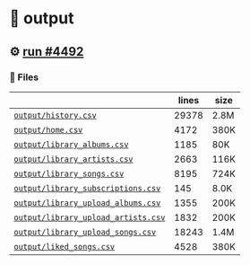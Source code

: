 # 📝  output 

## ⚙️ [run #4492](https://github.com/jwenerd/ytm-dl/actions/runs/15741048353)

### 📁 Files

|                                                                         |lines|size|
|-------------------------------------------------------------------------|-----|----|
|[`output/history.csv` ](output/history.csv)                              |29378|2.8M|
|[`output/home.csv` ](output/home.csv)                                    |4172 |380K|
|[`output/library_albums.csv` ](output/library_albums.csv)                |1185 |80K |
|[`output/library_artists.csv` ](output/library_artists.csv)              |2663 |116K|
|[`output/library_songs.csv` ](output/library_songs.csv)                  |8195 |724K|
|[`output/library_subscriptions.csv` ](output/library_subscriptions.csv)  |145  |8.0K|
|[`output/library_upload_albums.csv` ](output/library_upload_albums.csv)  |1355 |200K|
|[`output/library_upload_artists.csv` ](output/library_upload_artists.csv)|1832 |200K|
|[`output/library_upload_songs.csv` ](output/library_upload_songs.csv)    |18243|1.4M|
|[`output/liked_songs.csv` ](output/liked_songs.csv)                      |4528 |380K|